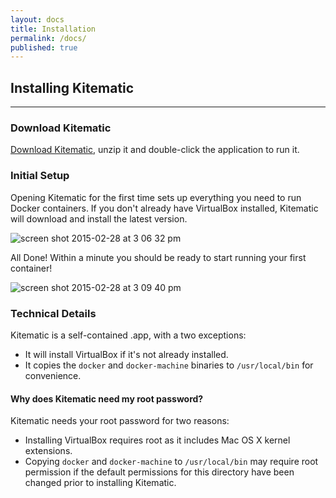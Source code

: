 ```yaml
---
layout: docs
title: Installation
permalink: /docs/
published: true
---
```


## Installing Kitematic

---

### Download Kitematic

[Download Kitematic](/download), unzip it and double-click the application to run it.

### Initial Setup

Opening Kitematic for the first time sets up everything you need to run Docker containers. If you don't already have VirtualBox installed, Kitematic will download and install the latest version.

![screen shot 2015-02-28 at 3 06 32 pm](https://cloud.githubusercontent.com/assets/251292/6427882/3c02eeb2-bf5c-11e4-85f5-2b9198d5941d.png)

All Done! Within a minute you should be ready to start running your first container!

![screen shot 2015-02-28 at 3 09 40 pm](https://cloud.githubusercontent.com/assets/251292/6427866/d574314c-bf5b-11e4-824d-946d41b174f4.png)

### Technical Details

Kitematic is a self-contained .app, with a two exceptions:

- It will install VirtualBox if it's not already installed.
- It copies the `docker` and `docker-machine` binaries to `/usr/local/bin` for convenience.

#### Why does Kitematic need my root password?

Kitematic needs your root password for two reasons:

- Installing VirtualBox requires root as it includes Mac OS X kernel extensions.
- Copying `docker` and `docker-machine` to `/usr/local/bin` may require root permission if the default permissions for this directory have been changed prior to installing Kitematic.
